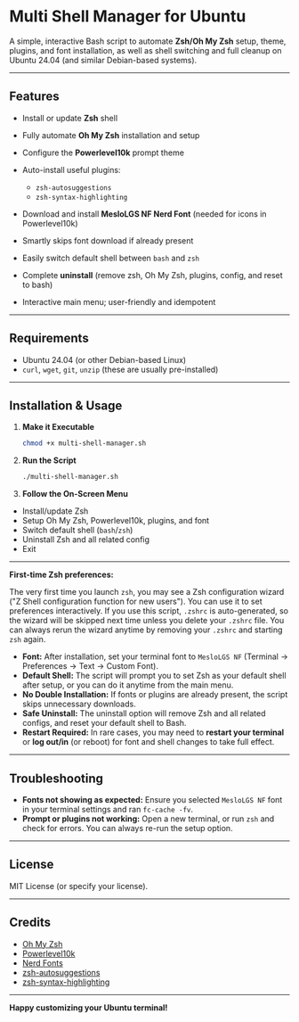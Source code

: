 # Multi Shell Manager for Ubuntu

A simple, interactive Bash script to automate **Zsh/Oh My Zsh** setup, theme, plugins, and font installation, as well as
shell switching and full cleanup on Ubuntu 24.04 (and similar Debian-based systems).

---

## Features

* Install or update **Zsh** shell
* Fully automate **Oh My Zsh** installation and setup
* Configure the **Powerlevel10k** prompt theme
* Auto-install useful plugins:

    * `zsh-autosuggestions`
    * `zsh-syntax-highlighting`
* Download and install **MesloLGS NF Nerd Font** (needed for icons in Powerlevel10k)
* Smartly skips font download if already present
* Easily switch default shell between `bash` and `zsh`
* Complete **uninstall** (remove zsh, Oh My Zsh, plugins, config, and reset to bash)
* Interactive main menu; user-friendly and idempotent

---

## Requirements

* Ubuntu 24.04 (or other Debian-based Linux)
* `curl`, `wget`, `git`, `unzip` (these are usually pre-installed)

---

## Installation & Usage

1. **Make it Executable**

   ```bash
   chmod +x multi-shell-manager.sh
   ```

2. **Run the Script**

   ```bash
   ./multi-shell-manager.sh
   ```

3. **Follow the On-Screen Menu**

* Install/update Zsh
* Setup Oh My Zsh, Powerlevel10k, plugins, and font
* Switch default shell (`bash`/`zsh`)
* Uninstall Zsh and all related config
* Exit

---

**First-time Zsh preferences:**

The very first time you launch `zsh`, you may see a Zsh configuration wizard ("Z Shell configuration function for new
users"). You can use it to set preferences interactively. If you use this script, `.zshrc` is auto-generated, so the
wizard will be skipped next time unless you delete your `.zshrc` file.
You can always rerun the wizard anytime by removing your `.zshrc` and starting `zsh`
again.

* **Font:**
  After installation, set your terminal font to `MesloLGS NF` (Terminal → Preferences → Text → Custom Font).
* **Default Shell:**
  The script will prompt you to set Zsh as your default shell after setup, or you can do it anytime from the main menu.
* **No Double Installation:**
  If fonts or plugins are already present, the script skips unnecessary downloads.
* **Safe Uninstall:**
  The uninstall option will remove Zsh and all related configs, and reset your default shell to Bash.
* **Restart Required:**
  In rare cases, you may need to **restart your terminal** or **log out/in** (or reboot) for font and shell changes to
  take full effect.

---

## Troubleshooting

* **Fonts not showing as expected:**
  Ensure you selected `MesloLGS NF` font in your terminal settings and ran `fc-cache -fv`.
* **Prompt or plugins not working:**
  Open a new terminal, or run `zsh` and check for errors.
  You can always re-run the setup option.

---

## License

MIT License (or specify your license).

---

## Credits

* [Oh My Zsh](https://ohmyz.sh/)
* [Powerlevel10k](https://github.com/romkatv/powerlevel10k)
* [Nerd Fonts](https://www.nerdfonts.com/)
* [zsh-autosuggestions](https://github.com/zsh-users/zsh-autosuggestions)
* [zsh-syntax-highlighting](https://github.com/zsh-users/zsh-syntax-highlighting)

---

**Happy customizing your Ubuntu terminal!**

